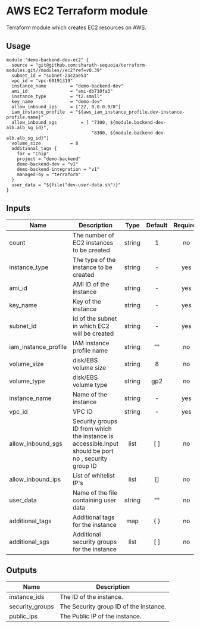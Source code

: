 # AWS EC2 Terraform module

Terraform module which creates EC2 resources on AWS.

## Usage

```hcl
module "demo-backend-dev-ec2" {
  source = "git@github.com:sharath-sequoia/terraform-modules.git//modules//ec2?ref=v0.39"
  subnet_id = "subnet-2ac2ae53"
  vpc_id = "vpc-60191319"
  instance_name         = "demo-backend-dev"
  ami_id                = "ami-db710fa3"
  instance_type         = "t2.small"
  key_name              = "demo-dev"
  allow_inbound_ips     = ["22, 0.0.0.0/0"]
  iam_instance_profile  = "${aws_iam_instance_profile.dev-instance-profile.name}"
  allow_inbound_sgs         = [ "7300, ${module.backend-dev-alb.alb_sg_id}",
                                "8300, ${module.backend-dev-alb.alb_sg_id}"]
  volume_size           = 8
  additional_tags {
    for = "Chip"
    project = "demo-backend"
    demo-backend-dev = "v1"
    demo-backend-integration = "v1"
    managed-by = "terraform"
  }
  user_data = "${file("dev-user-data.sh")}"
}
```
<!-- BEGINNING OF PRE-COMMIT-TERRAFORM DOCS HOOK -->
## Inputs

| Name | Description | Type | Default | Required |
|------|-------------|:----:|:-----:|:-----:|
| count | The number of EC2 instances to be created | string | 1 | no |
| instance_type | The type of the instance to be created | string | - | yes |
| ami_id | AMI ID of the instance | string | - | yes |
| key_name | Key of the instance | string | - | yes |
| subnet_id |  Id of the subnet in which EC2 will be created | string | - | yes |
| iam_instance_profile |  IAM instance profile name | string | "" | no |
| volume_size | disk/EBS volume size | string | 8 | no |
| volume_type | disk/EBS volume type | string | gp2 | no |
| instance_name | Name of the instance  | string | - | yes |
| vpc_id | VPC ID | string | - | yes |
| allow_inbound_sgs | Security groups ID from which the instance is accessible.Input should be port no , security group ID | list | [ ] | no |
| allow_inbound_ips | List of whitelist IP's | list | [] | no |
| user_data | Name of the file containing user data | string | "" | no |
| additional_tags | Additional tags for the instance | map | { } | no |
| additional_sgs | Additional security groups for the instance | list | [ ] | no |

<!-- END OF PRE-COMMIT-TERRAFORM DOCS HOOK -->

## Outputs

| Name | Description |
|------|-------------|
| instance_ids | The ID of the instance. |
| security_groups | The Security group ID of the instance. |
| public_ips | The Public IP of the instance. |
